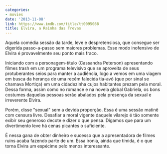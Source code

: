 ```yaml
---
categories:
- movies
date: '2013-11-08'
link: https://www.imdb.com/title/tt0095088
title: Elvira, a Rainha das Trevas
---
```


Aquela comédia sessão da tarde, leve e despretensiosa, que consegue ser digerida passo-a-passo sem maiores problemas. Esse modo inofensivo de Elvira é provavelmente seu ponto mais fraco.

Iniciando com a personagem-título (Cassandra Peterson) apresentando filmes trash em um programa televisivo que se aproveita de seus protuberantes seios para manter a audiência, logo a vemos em uma viagem em busca da herança de uma recém falecida tia-avó (que por sinal se chamava Mortiça) em uma cidadezinha cujos habitantes prezam pela moral. Dessa forma, assim como no romance e na novela global Gabriela, os bons costumes daquelas pessoas serão abalados pela presença da sexual e irreverente Elvira.

Porém, disse "sexual" sem a devida proporção. Essa é uma sessão matinê com censura livre. Desafiar a moral vigente daquele vilarejo é tão somente exibir seu generoso decote e dizer o que pensa. Digamos que para um divertimento leve há cenas picantes o suficiente.

É nessa gana de obter dinheiro e sucesso que a apresentadora de filmes ruins acaba fazendo parte de um. Essa ironia, ainda que tímida, é o que torna Elvira um espécime pelo menos interessante.